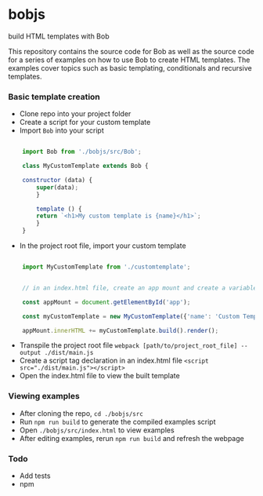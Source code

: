 # bobjs
build HTML templates with Bob

This repository contains the source code for Bob as well as the source code for a series of examples on
how to use Bob to create HTML templates. The examples cover topics such as basic templating, conditionals and recursive templates.

### Basic template creation

-  Clone repo into your project folder
-  Create a script for your custom template
-  Import `Bob` into your script

```js

    import Bob from './bobjs/src/Bob';

    class MyCustomTemplate extends Bob {

	constructor (data) {
	    super(data);
        }

        template () {
	    return `<h1>My custom template is {name}</h1>`;
        }
    }
```

-  In the project root file, import your custom template

```js

    import MyCustomTemplate from './customtemplate';


    // in an index.html file, create an app mount and create a variable for it. the content of the built custom template will be appended there

    const appMount = document.getElementById('app');

    const myCustomTemplate = new MyCustomTemplate({'name': 'Custom Template});

    appMount.innerHTML += myCustomTemplate.build().render();
```

-  Transpile the project root file `webpack [path/to/project_root_file] --output ./dist/main.js`
-  Create a script tag declaration in an index.html file `<script src="./dist/main.js"></script>`
-  Open the index.html file to view the built template


### Viewing examples

-  After cloning the repo, `cd ./bobjs/src`
-  Run `npm run build` to generate the compiled examples script
-  Open `./bobjs/src/index.html` to view examples
-  After editing examples, rerun `npm run build` and refresh the webpage

 
### Todo
-  Add tests
-  npm
